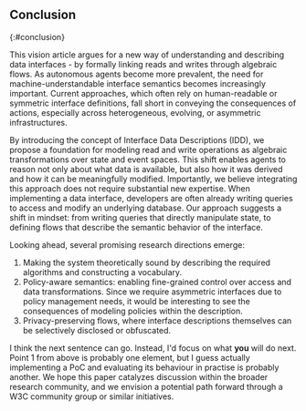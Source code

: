 ## Conclusion
{:#conclusion}

This vision article argues for a new way of understanding and describing data interfaces -
by formally linking reads and writes through algebraic flows.
As autonomous agents become more prevalent,
the need for machine-understandable interface semantics becomes increasingly important.
Current approaches, which often rely on human-readable or symmetric interface definitions,
fall short in conveying the consequences of actions,
especially across heterogeneous, evolving, or asymmetric infrastructures.

By introducing the concept of Interface Data Descriptions (IDD),
we propose a foundation for modeling read and write operations as algebraic transformations over state and event spaces.
This shift enables agents to reason not only about what data is available,
but also how it was derived and how it can be meaningfully modified.
Importantly, we believe integrating this approach does not require substantial new expertise.
When implementing a data interface, developers are often already writing queries to access and modify an underlying database.
Our approach suggests a shift in mindset: from writing queries that directly manipulate state,
to defining flows that describe the semantic behavior of the interface.

Looking ahead, several promising research directions emerge:
1. Making the system theoretically sound by describing the required algorithms and constructing a vocabulary.
2. Policy-aware semantics: enabling fine-grained control over access and data transformations. Since we require asymmetric interfaces due to policy management needs,
it would be interesting to see the consequences of modeling policies within the description. 
3. Privacy-preserving flows, where interface descriptions themselves can be selectively disclosed or obfuscated.

<span class="comment" data-author="RT">I think the next sentence can go. Instead, I'd focus on what **you** will do next. Point 1 from above is probably one element, but I guess actually implementing a PoC and evaluating its behaviour in practise is probably another.</span>
We hope this paper catalyzes discussion within the broader research community,
and we envision a potential path forward through a W3C community group or similar initiatives.

<!--
**Acknowledgements.** Jitse De Smet is a predoctoral fellow of the Research Foundation – Flanders (FWO) (1SB8525N).
Ruben Taelman is a postdoctoral fellow of the Research Foundation – Flanders (FWO) (1202124N).
-->
